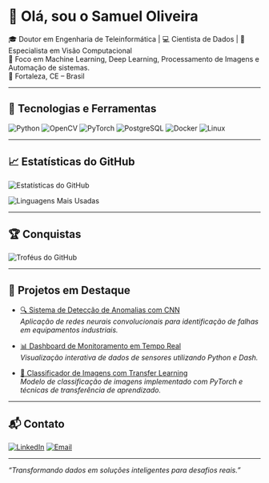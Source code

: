 # 👋 Olá, sou o Samuel Oliveira

🎓 Doutor em Engenharia de Teleinformática | 💻 Cientista de Dados | 🤖 Especialista em Visão Computacional  
🔬 Foco em Machine Learning, Deep Learning, Processamento de Imagens e Automação de sistemas.  
📍 Fortaleza, CE – Brasil

---

## 🚀 Tecnologias e Ferramentas

![Python](https://img.shields.io/badge/Python-3776AB?style=for-the-badge&logo=python&logoColor=white)
![OpenCV](https://img.shields.io/badge/OpenCV-5C3EE8?style=for-the-badge&logo=opencv&logoColor=white)
![PyTorch](https://img.shields.io/badge/PyTorch-EE4C2C?style=for-the-badge&logo=pytorch&logoColor=white)
![PostgreSQL](https://img.shields.io/badge/PostgreSQL-336791?style=for-the-badge&logo=postgresql&logoColor=white)
![Docker](https://img.shields.io/badge/Docker-2496ED?style=for-the-badge&logo=docker&logoColor=white)
![Linux](https://img.shields.io/badge/Linux-FCC624?style=for-the-badge&logo=linux&logoColor=black)

---

## 📈 Estatísticas do GitHub

![Estatísticas do GitHub](https://github-readme-stats.vercel.app/api?username=Samuel-Oliveira-saturno&show_icons=true&theme=tokyonight&locale=pt-br)

![Linguagens Mais Usadas](https://github-readme-stats.vercel.app/api/top-langs/?username=Samuel-Oliveira-saturno&layout=compact&theme=tokyonight&locale=pt-br)

---

## 🏆 Conquistas

![Troféus do GitHub](https://github-profile-trophy.vercel.app/?username=Samuel-Oliveira-saturno&theme=tokyonight&locale=pt-br)

---

## 📌 Projetos em Destaque

- [🔍 Sistema de Detecção de Anomalias com CNN](https://github.com/Samuel-Oliveira-saturno/projeto-anomalias-cnn)  
  *Aplicação de redes neurais convolucionais para identificação de falhas em equipamentos industriais.*

- [📊 Dashboard de Monitoramento em Tempo Real](https://github.com/Samuel-Oliveira-saturno/dashboard-monitoramento)  
  *Visualização interativa de dados de sensores utilizando Python e Dash.*

- [🧠 Classificador de Imagens com Transfer Learning](https://github.com/Samuel-Oliveira-saturno/classificador-imagens)  
  *Modelo de classificação de imagens implementado com PyTorch e técnicas de transferência de aprendizado.*

---

## 📬 Contato

[![LinkedIn](https://img.shields.io/badge/LinkedIn-0077B5?style=for-the-badge&logo=linkedin&logoColor=white)](https://linkedin.com/in/samuel-saturno-33b42872)
[![Email](https://img.shields.io/badge/Email-D14836?style=for-the-badge&logo=gmail&logoColor=white)](mailto:samuel.oliveira@alu.ufc.br)

---

*“Transformando dados em soluções inteligentes para desafios reais.”*

